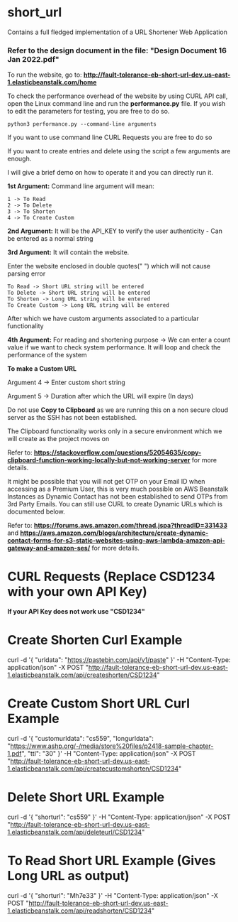 # short_url
Contains a full fledged implementation of a URL Shortener Web Application

### Refer to the design document in the file: "Design Document 16 Jan 2022.pdf"

To run the website, go to: **http://fault-tolerance-eb-short-url-dev.us-east-1.elasticbeanstalk.com/home**

To check the performance overhead of the website by using CURL API call, open the Linux command line
and run the **performance.py** file. If you wish to edit the parameters for testing, you are free to do so.

```
python3 performance.py --command-line arguments
```
If you want to use command line CURL Requests you are free to do so

If you want to create entries and delete using the script a few arguments are enough.

I will give a brief demo on how to operate it and you can directly run it.

**1st Argument:**
Command line argument will mean:

```
1 -> To Read
2 -> To Delete
3 -> To Shorten
4 -> To Create Custom
```

**2nd Argument:**
It will be the API_KEY to verify the user authenticity - Can be entered as a normal string

**3rd Argument:**
It will contain the website.

Enter the website enclosed in double quotes(" ") which will not cause parsing error

```
To Read -> Short URL string will be entered
To Delete -> Short URL string will be entered
To Shorten -> Long URL string will be entered
To Create Custom -> Long URL string will be entered
```

After which we have custom arguments associated to a particular functionality

**4th Argument:**
For reading and shortening purpose -> We can enter a count value if we want to check system performance.
It will loop and check the performance of the system

**To make a Custom URL**

Argument 4 -> Enter custom short string

Argument 5 -> Duration after which the URL will expire (In days)

Do not use **Copy to Clipboard** as we are running this on a non secure cloud server as the SSH has not been established.

The Clipboard functionality works only in a secure environment which we will create as the project moves on

Refer to: **https://stackoverflow.com/questions/52054635/copy-clipboard-function-working-locally-but-not-working-server** for more details.

It might be possible that you will not get OTP on your Email ID when accessing as a Premium User, this is very much possible on AWS Beanstalk Instances as Dynamic Contact has not been established to send OTPs from 3rd Party Emails. You can still use CURL to create Dynamic URLs which is documented below.

Refer to: **https://forums.aws.amazon.com/thread.jspa?threadID=331433** and **https://aws.amazon.com/blogs/architecture/create-dynamic-contact-forms-for-s3-static-websites-using-aws-lambda-amazon-api-gateway-and-amazon-ses/** for more details.

# **CURL Requests** (Replace CSD1234 with your own API Key)

**If your API Key does not work use "CSD1234"**

# Create Shorten Curl Example
curl -d '{ "urldata": "https://pastebin.com/api/v1/paste" }' -H "Content-Type: application/json" -X POST "http://fault-tolerance-eb-short-url-dev.us-east-1.elasticbeanstalk.com/api/createshorten/CSD1234"

# Create Custom Short URL Curl Example
curl -d '{ "customurldata": "cs559", "longurldata": "https://www.ashp.org/-/media/store%20files/p2418-sample-chapter-1.pdf", "ttl": "30" }' -H "Content-Type: application/json" -X POST "http://fault-tolerance-eb-short-url-dev.us-east-1.elasticbeanstalk.com/api/createcustomshorten/CSD1234"

# Delete Short URL Example
curl -d '{ "shorturl": "cs559" }' -H "Content-Type: application/json" -X POST "http://fault-tolerance-eb-short-url-dev.us-east-1.elasticbeanstalk.com/api/deleteurl/CSD1234"

# To Read Short URL Example (Gives Long URL as output)
curl -d '{ "shorturl": "Mh7e33" }' -H "Content-Type: application/json" -X POST "http://fault-tolerance-eb-short-url-dev.us-east-1.elasticbeanstalk.com/api/readshorten/CSD1234"





